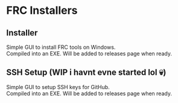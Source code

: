 # FRC Installers

## Installer
Simple GUI to install FRC tools on Windows.<br>
Compiled into an EXE. Will be added to releases page when ready.

## SSH Setup (WIP i havnt evne started lol 💀)
Simple GUI to setup SSH keys for GitHub.<br>
Compiled into an EXE. Will be added to releases page when ready.